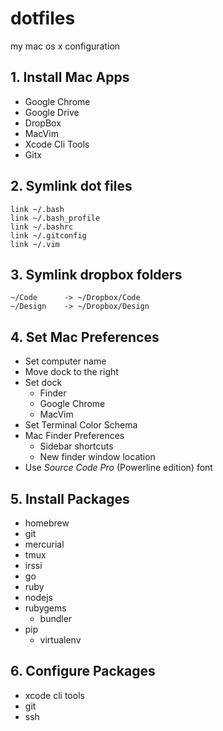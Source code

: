 # dotfiles

my mac os x configuration

## 1. Install Mac Apps

+ Google Chrome
+ Google Drive
+ DropBox
+ MacVim
+ Xcode Cli Tools
+ Gitx

## 2. Symlink dot files

    link ~/.bash
    link ~/.bash_profile
    link ~/.bashrc
    link ~/.gitconfig
    link ~/.vim

## 3. Symlink dropbox folders

    ~/Code      -> ~/Dropbox/Code
    ~/Design    -> ~/Dropbox/Design

## 4. Set Mac Preferences

+ Set computer name
+ Move dock to the right
+ Set dock
  - Finder
  - Google Chrome
  - MacVim
+ Set Terminal Color Schema
+ Mac Finder Preferences
  - Sidebar shortcuts
  - New finder window location
+ Use _Source Code Pro_ (Powerline edition) font

## 5. Install Packages 

+ homebrew
+ git
+ mercurial
+ tmux
+ irssi
+ go
+ ruby
+ nodejs
+ rubygems
  - bundler
+ pip
  - virtualenv

## 6. Configure Packages

+ xcode cli tools
+ git
+ ssh
